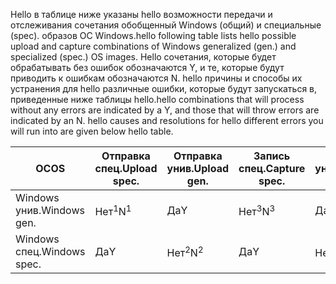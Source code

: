 <span data-ttu-id="828ea-101">Hello в таблице ниже указаны hello возможности передачи и отслеживания сочетания обобщенный Windows (общий) и специальные (spec). образов ОС Windows.</span><span class="sxs-lookup"><span data-stu-id="828ea-101">hello following table lists hello possible upload and capture combinations of Windows generalized (gen.) and specialized (spec.) OS images.</span></span> <span data-ttu-id="828ea-102">Hello сочетания, которые будет обрабатывать без ошибок обозначаются Y, и те, которые будут приводить к ошибкам обозначаются N. hello причины и способы их устранения для hello различные ошибки, которые будут запускаться в, приведенные ниже таблицы hello.</span><span class="sxs-lookup"><span data-stu-id="828ea-102">hello combinations that will process without any errors are indicated by a Y, and those that will throw errors are indicated by an N. hello causes and resolutions for hello different errors you will run into are given below hello table.</span></span>

| <span data-ttu-id="828ea-103">ОС</span><span class="sxs-lookup"><span data-stu-id="828ea-103">OS</span></span> | <span data-ttu-id="828ea-104">Отправка спец.</span><span class="sxs-lookup"><span data-stu-id="828ea-104">Upload spec.</span></span> | <span data-ttu-id="828ea-105">Отправка унив.</span><span class="sxs-lookup"><span data-stu-id="828ea-105">Upload gen.</span></span> | <span data-ttu-id="828ea-106">Запись спец.</span><span class="sxs-lookup"><span data-stu-id="828ea-106">Capture spec.</span></span> | <span data-ttu-id="828ea-107">Запись унив.</span><span class="sxs-lookup"><span data-stu-id="828ea-107">Capture gen.</span></span> |
| --- | --- | --- | --- | --- |
| <span data-ttu-id="828ea-108">Windows унив.</span><span class="sxs-lookup"><span data-stu-id="828ea-108">Windows gen.</span></span> |<span data-ttu-id="828ea-109">Нет<sup>1</sup></span><span class="sxs-lookup"><span data-stu-id="828ea-109">N<sup>1</sup></span></span> |<span data-ttu-id="828ea-110">Да</span><span class="sxs-lookup"><span data-stu-id="828ea-110">Y</span></span> |<span data-ttu-id="828ea-111">Нет<sup>3</sup></span><span class="sxs-lookup"><span data-stu-id="828ea-111">N<sup>3</sup></span></span> |<span data-ttu-id="828ea-112">Да</span><span class="sxs-lookup"><span data-stu-id="828ea-112">Y</span></span> |
| <span data-ttu-id="828ea-113">Windows спец.</span><span class="sxs-lookup"><span data-stu-id="828ea-113">Windows spec.</span></span> |<span data-ttu-id="828ea-114">Да</span><span class="sxs-lookup"><span data-stu-id="828ea-114">Y</span></span> |<span data-ttu-id="828ea-115">Нет<sup>2</sup></span><span class="sxs-lookup"><span data-stu-id="828ea-115">N<sup>2</sup></span></span> |<span data-ttu-id="828ea-116">Да</span><span class="sxs-lookup"><span data-stu-id="828ea-116">Y</span></span> |<span data-ttu-id="828ea-117">Нет<sup>4</sup></span><span class="sxs-lookup"><span data-stu-id="828ea-117">N<sup>4</sup></span></span> |

